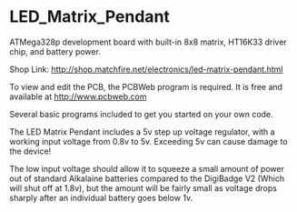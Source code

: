 # LED_Matrix_Pendant
ATMega328p development board with built-in 8x8 matrix, HT16K33 driver chip, and battery power.

Shop Link: http://shop.matchfire.net/electronics/led-matrix-pendant.html

To view and edit the PCB, the PCBWeb program is required. It is free and available at http://www.pcbweb.com

Several basic programs included to get you started on your own code.

The LED Matrix Pendant includes a 5v step up voltage regulator, with a working input voltage from 0.8v to 5v. Exceeding 5v can cause damage to the device! 

The low input voltage should allow it to squeeze a small amount of power out of standard Alkalaine batteries compared to the DigiBadge V2 (Which will shut off at 1.8v), but the amount will be fairly small as voltage drops sharply after an individual battery goes below 1v.